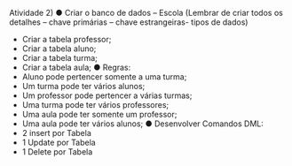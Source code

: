 Atividade 2)
● Criar o banco de dados – Escola
(Lembrar de criar todos os detalhes – chave primárias – chave estrangeiras- tipos de dados)
- Criar a tabela professor;
- Criar a tabela aluno;
- Criar a tabela turma;
- Criar a tabela aula;
● Regras:
- Aluno pode pertencer somente a uma turma;
- Um turma pode ter vários alunos;
- Um professor pode pertencer a várias turmas;
- Uma turma pode ter vários professores;
- Uma aula pode ter somente um professor;
- Uma aula pode ter vários alunos;
● Desenvolver Comandos DML:
- 2 insert por Tabela
- 1 Update por Tabela
- 1 Delete por Tabela